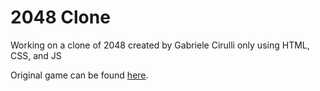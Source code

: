 # 2048 Clone

Working on a clone of 2048 created by Gabriele Cirulli only using HTML, CSS, and JS

Original game can be found [here](https://play2048.co/).
